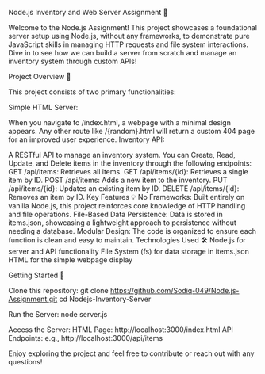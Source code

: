 Node.js Inventory and Web Server Assignment 🎉

Welcome to the Node.js Assignment! This project showcases a foundational server setup using Node.js, without any frameworks, to demonstrate pure JavaScript skills in managing HTTP requests and file system interactions. Dive in to see how we can build a server from scratch and manage an inventory system through custom APIs!

Project Overview 📜

This project consists of two primary functionalities:

Simple HTML Server:

When you navigate to /index.html, a webpage with a minimal design appears.
Any other route like /{random}.html will return a custom 404 page for an improved user experience.
Inventory API:

A RESTful API to manage an inventory system.
You can Create, Read, Update, and Delete items in the inventory through the following endpoints:
GET /api/items: Retrieves all items.
GET /api/items/{id}: Retrieves a single item by ID.
POST /api/items: Adds a new item to the inventory.
PUT /api/items/{id}: Updates an existing item by ID.
DELETE /api/items/{id}: Removes an item by ID.
Key Features 💡
No Frameworks: Built entirely on vanilla Node.js, this project reinforces core knowledge of HTTP handling and file operations.
File-Based Data Persistence: Data is stored in items.json, showcasing a lightweight approach to persistence without needing a database.
Modular Design: The code is organized to ensure each function is clean and easy to maintain.
Technologies Used 🛠️
Node.js for server and API functionality
File System (fs) for data storage in items.json
HTML for the simple webpage display

Getting Started 🚀

Clone this repository:
git clone https://github.com/Sodiq-049/Node.js-Assignment.git
cd Nodejs-Inventory-Server

Run the Server:
node server.js

Access the Server:
HTML Page: http://localhost:3000/index.html
API Endpoints: e.g., http://localhost:3000/api/items

Enjoy exploring the project and feel free to contribute or reach out with any questions!

